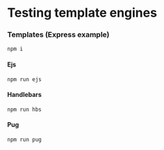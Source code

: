 # Testing template engines

### Templates (Express example)

```
npm i
```

#### Ejs
```
npm run ejs
```

#### Handlebars
```
npm run hbs
```

#### Pug
```
npm run pug
```

